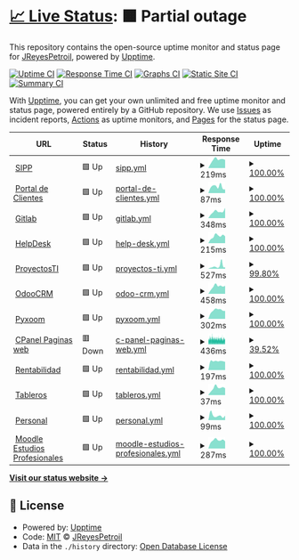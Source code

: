 # [📈 Live Status](https://JReyesPetroil.github.io/upptime): <!--live status--> **🟧 Partial outage**

This repository contains the open-source uptime monitor and status page for [JReyesPetroil](https://JReyesPetroil.github.io/upptime), powered by [Upptime](https://github.com/upptime/upptime).

[![Uptime CI](https://github.com/JReyesPetroil/upptime/workflows/Uptime%20CI/badge.svg)](https://github.com/JReyesPetroil/upptime/actions?query=workflow%3A%22Uptime+CI%22)
[![Response Time CI](https://github.com/JReyesPetroil/upptime/workflows/Response%20Time%20CI/badge.svg)](https://github.com/JReyesPetroil/upptime/actions?query=workflow%3A%22Response+Time+CI%22)
[![Graphs CI](https://github.com/JReyesPetroil/upptime/workflows/Graphs%20CI/badge.svg)](https://github.com/JReyesPetroil/upptime/actions?query=workflow%3A%22Graphs+CI%22)
[![Static Site CI](https://github.com/JReyesPetroil/upptime/workflows/Static%20Site%20CI/badge.svg)](https://github.com/JReyesPetroil/upptime/actions?query=workflow%3A%22Static+Site+CI%22)
[![Summary CI](https://github.com/JReyesPetroil/upptime/workflows/Summary%20CI/badge.svg)](https://github.com/JReyesPetroil/upptime/actions?query=workflow%3A%22Summary+CI%22)

With [Upptime](https://upptime.js.org), you can get your own unlimited and free uptime monitor and status page, powered entirely by a GitHub repository. We use [Issues](https://github.com/JReyesPetroil/upptime/issues) as incident reports, [Actions](https://github.com/JReyesPetroil/upptime/actions) as uptime monitors, and [Pages](https://JReyesPetroil.github.io/upptime) for the status page.

<!--start: status pages-->
<!-- This summary is generated by Upptime (https://github.com/upptime/upptime) -->
<!-- Do not edit this manually, your changes will be overwritten -->
<!-- prettier-ignore -->
| URL | Status | History | Response Time | Uptime |
| --- | ------ | ------- | ------------- | ------ |
| <img alt="" src="https://icons.duckduckgo.com/ip3/sipp.petroil.com.mx.ico" height="13"> [SIPP](https://sipp.petroil.com.mx/login.html) | 🟩 Up | [sipp.yml](https://github.com/JReyesPetroil/upptime/commits/HEAD/history/sipp.yml) | <details><summary><img alt="Response time graph" src="./graphs/sipp/response-time-week.png" height="20"> 219ms</summary><br><a href="https://estatus.petroil.dev/history/sipp"><img alt="Response time 221" src="https://img.shields.io/endpoint?url=https%3A%2F%2Fraw.githubusercontent.com%2FJReyesPetroil%2Fupptime%2FHEAD%2Fapi%2Fsipp%2Fresponse-time.json"></a><br><a href="https://estatus.petroil.dev/history/sipp"><img alt="24-hour response time 217" src="https://img.shields.io/endpoint?url=https%3A%2F%2Fraw.githubusercontent.com%2FJReyesPetroil%2Fupptime%2FHEAD%2Fapi%2Fsipp%2Fresponse-time-day.json"></a><br><a href="https://estatus.petroil.dev/history/sipp"><img alt="7-day response time 219" src="https://img.shields.io/endpoint?url=https%3A%2F%2Fraw.githubusercontent.com%2FJReyesPetroil%2Fupptime%2FHEAD%2Fapi%2Fsipp%2Fresponse-time-week.json"></a><br><a href="https://estatus.petroil.dev/history/sipp"><img alt="30-day response time 273" src="https://img.shields.io/endpoint?url=https%3A%2F%2Fraw.githubusercontent.com%2FJReyesPetroil%2Fupptime%2FHEAD%2Fapi%2Fsipp%2Fresponse-time-month.json"></a><br><a href="https://estatus.petroil.dev/history/sipp"><img alt="1-year response time 227" src="https://img.shields.io/endpoint?url=https%3A%2F%2Fraw.githubusercontent.com%2FJReyesPetroil%2Fupptime%2FHEAD%2Fapi%2Fsipp%2Fresponse-time-year.json"></a></details> | <details><summary><a href="https://estatus.petroil.dev/history/sipp">100.00%</a></summary><a href="https://estatus.petroil.dev/history/sipp"><img alt="All-time uptime 99.95%" src="https://img.shields.io/endpoint?url=https%3A%2F%2Fraw.githubusercontent.com%2FJReyesPetroil%2Fupptime%2FHEAD%2Fapi%2Fsipp%2Fuptime.json"></a><br><a href="https://estatus.petroil.dev/history/sipp"><img alt="24-hour uptime 100.00%" src="https://img.shields.io/endpoint?url=https%3A%2F%2Fraw.githubusercontent.com%2FJReyesPetroil%2Fupptime%2FHEAD%2Fapi%2Fsipp%2Fuptime-day.json"></a><br><a href="https://estatus.petroil.dev/history/sipp"><img alt="7-day uptime 100.00%" src="https://img.shields.io/endpoint?url=https%3A%2F%2Fraw.githubusercontent.com%2FJReyesPetroil%2Fupptime%2FHEAD%2Fapi%2Fsipp%2Fuptime-week.json"></a><br><a href="https://estatus.petroil.dev/history/sipp"><img alt="30-day uptime 100.00%" src="https://img.shields.io/endpoint?url=https%3A%2F%2Fraw.githubusercontent.com%2FJReyesPetroil%2Fupptime%2FHEAD%2Fapi%2Fsipp%2Fuptime-month.json"></a><br><a href="https://estatus.petroil.dev/history/sipp"><img alt="1-year uptime 100.00%" src="https://img.shields.io/endpoint?url=https%3A%2F%2Fraw.githubusercontent.com%2FJReyesPetroil%2Fupptime%2FHEAD%2Fapi%2Fsipp%2Fuptime-year.json"></a></details>
| <img alt="" src="https://icons.duckduckgo.com/ip3/asociados.petroil.com.mx.ico" height="13"> [Portal de Clientes](https://asociados.petroil.com.mx) | 🟩 Up | [portal-de-clientes.yml](https://github.com/JReyesPetroil/upptime/commits/HEAD/history/portal-de-clientes.yml) | <details><summary><img alt="Response time graph" src="./graphs/portal-de-clientes/response-time-week.png" height="20"> 87ms</summary><br><a href="https://estatus.petroil.dev/history/portal-de-clientes"><img alt="Response time 90" src="https://img.shields.io/endpoint?url=https%3A%2F%2Fraw.githubusercontent.com%2FJReyesPetroil%2Fupptime%2FHEAD%2Fapi%2Fportal-de-clientes%2Fresponse-time.json"></a><br><a href="https://estatus.petroil.dev/history/portal-de-clientes"><img alt="24-hour response time 51" src="https://img.shields.io/endpoint?url=https%3A%2F%2Fraw.githubusercontent.com%2FJReyesPetroil%2Fupptime%2FHEAD%2Fapi%2Fportal-de-clientes%2Fresponse-time-day.json"></a><br><a href="https://estatus.petroil.dev/history/portal-de-clientes"><img alt="7-day response time 87" src="https://img.shields.io/endpoint?url=https%3A%2F%2Fraw.githubusercontent.com%2FJReyesPetroil%2Fupptime%2FHEAD%2Fapi%2Fportal-de-clientes%2Fresponse-time-week.json"></a><br><a href="https://estatus.petroil.dev/history/portal-de-clientes"><img alt="30-day response time 89" src="https://img.shields.io/endpoint?url=https%3A%2F%2Fraw.githubusercontent.com%2FJReyesPetroil%2Fupptime%2FHEAD%2Fapi%2Fportal-de-clientes%2Fresponse-time-month.json"></a><br><a href="https://estatus.petroil.dev/history/portal-de-clientes"><img alt="1-year response time 98" src="https://img.shields.io/endpoint?url=https%3A%2F%2Fraw.githubusercontent.com%2FJReyesPetroil%2Fupptime%2FHEAD%2Fapi%2Fportal-de-clientes%2Fresponse-time-year.json"></a></details> | <details><summary><a href="https://estatus.petroil.dev/history/portal-de-clientes">100.00%</a></summary><a href="https://estatus.petroil.dev/history/portal-de-clientes"><img alt="All-time uptime 100.00%" src="https://img.shields.io/endpoint?url=https%3A%2F%2Fraw.githubusercontent.com%2FJReyesPetroil%2Fupptime%2FHEAD%2Fapi%2Fportal-de-clientes%2Fuptime.json"></a><br><a href="https://estatus.petroil.dev/history/portal-de-clientes"><img alt="24-hour uptime 100.00%" src="https://img.shields.io/endpoint?url=https%3A%2F%2Fraw.githubusercontent.com%2FJReyesPetroil%2Fupptime%2FHEAD%2Fapi%2Fportal-de-clientes%2Fuptime-day.json"></a><br><a href="https://estatus.petroil.dev/history/portal-de-clientes"><img alt="7-day uptime 100.00%" src="https://img.shields.io/endpoint?url=https%3A%2F%2Fraw.githubusercontent.com%2FJReyesPetroil%2Fupptime%2FHEAD%2Fapi%2Fportal-de-clientes%2Fuptime-week.json"></a><br><a href="https://estatus.petroil.dev/history/portal-de-clientes"><img alt="30-day uptime 100.00%" src="https://img.shields.io/endpoint?url=https%3A%2F%2Fraw.githubusercontent.com%2FJReyesPetroil%2Fupptime%2FHEAD%2Fapi%2Fportal-de-clientes%2Fuptime-month.json"></a><br><a href="https://estatus.petroil.dev/history/portal-de-clientes"><img alt="1-year uptime 100.00%" src="https://img.shields.io/endpoint?url=https%3A%2F%2Fraw.githubusercontent.com%2FJReyesPetroil%2Fupptime%2FHEAD%2Fapi%2Fportal-de-clientes%2Fuptime-year.json"></a></details>
| <img alt="" src="https://icons.duckduckgo.com/ip3/git.grupopetroil.com.mx.ico" height="13"> [Gitlab](https://git.grupopetroil.com.mx) | 🟩 Up | [gitlab.yml](https://github.com/JReyesPetroil/upptime/commits/HEAD/history/gitlab.yml) | <details><summary><img alt="Response time graph" src="./graphs/gitlab/response-time-week.png" height="20"> 348ms</summary><br><a href="https://estatus.petroil.dev/history/gitlab"><img alt="Response time 340" src="https://img.shields.io/endpoint?url=https%3A%2F%2Fraw.githubusercontent.com%2FJReyesPetroil%2Fupptime%2FHEAD%2Fapi%2Fgitlab%2Fresponse-time.json"></a><br><a href="https://estatus.petroil.dev/history/gitlab"><img alt="24-hour response time 542" src="https://img.shields.io/endpoint?url=https%3A%2F%2Fraw.githubusercontent.com%2FJReyesPetroil%2Fupptime%2FHEAD%2Fapi%2Fgitlab%2Fresponse-time-day.json"></a><br><a href="https://estatus.petroil.dev/history/gitlab"><img alt="7-day response time 348" src="https://img.shields.io/endpoint?url=https%3A%2F%2Fraw.githubusercontent.com%2FJReyesPetroil%2Fupptime%2FHEAD%2Fapi%2Fgitlab%2Fresponse-time-week.json"></a><br><a href="https://estatus.petroil.dev/history/gitlab"><img alt="30-day response time 311" src="https://img.shields.io/endpoint?url=https%3A%2F%2Fraw.githubusercontent.com%2FJReyesPetroil%2Fupptime%2FHEAD%2Fapi%2Fgitlab%2Fresponse-time-month.json"></a><br><a href="https://estatus.petroil.dev/history/gitlab"><img alt="1-year response time 351" src="https://img.shields.io/endpoint?url=https%3A%2F%2Fraw.githubusercontent.com%2FJReyesPetroil%2Fupptime%2FHEAD%2Fapi%2Fgitlab%2Fresponse-time-year.json"></a></details> | <details><summary><a href="https://estatus.petroil.dev/history/gitlab">100.00%</a></summary><a href="https://estatus.petroil.dev/history/gitlab"><img alt="All-time uptime 99.59%" src="https://img.shields.io/endpoint?url=https%3A%2F%2Fraw.githubusercontent.com%2FJReyesPetroil%2Fupptime%2FHEAD%2Fapi%2Fgitlab%2Fuptime.json"></a><br><a href="https://estatus.petroil.dev/history/gitlab"><img alt="24-hour uptime 100.00%" src="https://img.shields.io/endpoint?url=https%3A%2F%2Fraw.githubusercontent.com%2FJReyesPetroil%2Fupptime%2FHEAD%2Fapi%2Fgitlab%2Fuptime-day.json"></a><br><a href="https://estatus.petroil.dev/history/gitlab"><img alt="7-day uptime 100.00%" src="https://img.shields.io/endpoint?url=https%3A%2F%2Fraw.githubusercontent.com%2FJReyesPetroil%2Fupptime%2FHEAD%2Fapi%2Fgitlab%2Fuptime-week.json"></a><br><a href="https://estatus.petroil.dev/history/gitlab"><img alt="30-day uptime 99.83%" src="https://img.shields.io/endpoint?url=https%3A%2F%2Fraw.githubusercontent.com%2FJReyesPetroil%2Fupptime%2FHEAD%2Fapi%2Fgitlab%2Fuptime-month.json"></a><br><a href="https://estatus.petroil.dev/history/gitlab"><img alt="1-year uptime 99.80%" src="https://img.shields.io/endpoint?url=https%3A%2F%2Fraw.githubusercontent.com%2FJReyesPetroil%2Fupptime%2FHEAD%2Fapi%2Fgitlab%2Fuptime-year.json"></a></details>
| <img alt="" src="https://icons.duckduckgo.com/ip3/soporte.petroil.dev.ico" height="13"> [HelpDesk](https://soporte.petroil.dev) | 🟩 Up | [help-desk.yml](https://github.com/JReyesPetroil/upptime/commits/HEAD/history/help-desk.yml) | <details><summary><img alt="Response time graph" src="./graphs/help-desk/response-time-week.png" height="20"> 215ms</summary><br><a href="https://estatus.petroil.dev/history/help-desk"><img alt="Response time 209" src="https://img.shields.io/endpoint?url=https%3A%2F%2Fraw.githubusercontent.com%2FJReyesPetroil%2Fupptime%2FHEAD%2Fapi%2Fhelp-desk%2Fresponse-time.json"></a><br><a href="https://estatus.petroil.dev/history/help-desk"><img alt="24-hour response time 209" src="https://img.shields.io/endpoint?url=https%3A%2F%2Fraw.githubusercontent.com%2FJReyesPetroil%2Fupptime%2FHEAD%2Fapi%2Fhelp-desk%2Fresponse-time-day.json"></a><br><a href="https://estatus.petroil.dev/history/help-desk"><img alt="7-day response time 215" src="https://img.shields.io/endpoint?url=https%3A%2F%2Fraw.githubusercontent.com%2FJReyesPetroil%2Fupptime%2FHEAD%2Fapi%2Fhelp-desk%2Fresponse-time-week.json"></a><br><a href="https://estatus.petroil.dev/history/help-desk"><img alt="30-day response time 229" src="https://img.shields.io/endpoint?url=https%3A%2F%2Fraw.githubusercontent.com%2FJReyesPetroil%2Fupptime%2FHEAD%2Fapi%2Fhelp-desk%2Fresponse-time-month.json"></a><br><a href="https://estatus.petroil.dev/history/help-desk"><img alt="1-year response time 217" src="https://img.shields.io/endpoint?url=https%3A%2F%2Fraw.githubusercontent.com%2FJReyesPetroil%2Fupptime%2FHEAD%2Fapi%2Fhelp-desk%2Fresponse-time-year.json"></a></details> | <details><summary><a href="https://estatus.petroil.dev/history/help-desk">100.00%</a></summary><a href="https://estatus.petroil.dev/history/help-desk"><img alt="All-time uptime 97.32%" src="https://img.shields.io/endpoint?url=https%3A%2F%2Fraw.githubusercontent.com%2FJReyesPetroil%2Fupptime%2FHEAD%2Fapi%2Fhelp-desk%2Fuptime.json"></a><br><a href="https://estatus.petroil.dev/history/help-desk"><img alt="24-hour uptime 100.00%" src="https://img.shields.io/endpoint?url=https%3A%2F%2Fraw.githubusercontent.com%2FJReyesPetroil%2Fupptime%2FHEAD%2Fapi%2Fhelp-desk%2Fuptime-day.json"></a><br><a href="https://estatus.petroil.dev/history/help-desk"><img alt="7-day uptime 100.00%" src="https://img.shields.io/endpoint?url=https%3A%2F%2Fraw.githubusercontent.com%2FJReyesPetroil%2Fupptime%2FHEAD%2Fapi%2Fhelp-desk%2Fuptime-week.json"></a><br><a href="https://estatus.petroil.dev/history/help-desk"><img alt="30-day uptime 100.00%" src="https://img.shields.io/endpoint?url=https%3A%2F%2Fraw.githubusercontent.com%2FJReyesPetroil%2Fupptime%2FHEAD%2Fapi%2Fhelp-desk%2Fuptime-month.json"></a><br><a href="https://estatus.petroil.dev/history/help-desk"><img alt="1-year uptime 99.97%" src="https://img.shields.io/endpoint?url=https%3A%2F%2Fraw.githubusercontent.com%2FJReyesPetroil%2Fupptime%2FHEAD%2Fapi%2Fhelp-desk%2Fuptime-year.json"></a></details>
| <img alt="" src="https://icons.duckduckgo.com/ip3/proyectos.petroil.dev.ico" height="13"> [ProyectosTI](https://proyectos.petroil.dev) | 🟩 Up | [proyectos-ti.yml](https://github.com/JReyesPetroil/upptime/commits/HEAD/history/proyectos-ti.yml) | <details><summary><img alt="Response time graph" src="./graphs/proyectos-ti/response-time-week.png" height="20"> 527ms</summary><br><a href="https://estatus.petroil.dev/history/proyectos-ti"><img alt="Response time 333" src="https://img.shields.io/endpoint?url=https%3A%2F%2Fraw.githubusercontent.com%2FJReyesPetroil%2Fupptime%2FHEAD%2Fapi%2Fproyectos-ti%2Fresponse-time.json"></a><br><a href="https://estatus.petroil.dev/history/proyectos-ti"><img alt="24-hour response time 318" src="https://img.shields.io/endpoint?url=https%3A%2F%2Fraw.githubusercontent.com%2FJReyesPetroil%2Fupptime%2FHEAD%2Fapi%2Fproyectos-ti%2Fresponse-time-day.json"></a><br><a href="https://estatus.petroil.dev/history/proyectos-ti"><img alt="7-day response time 527" src="https://img.shields.io/endpoint?url=https%3A%2F%2Fraw.githubusercontent.com%2FJReyesPetroil%2Fupptime%2FHEAD%2Fapi%2Fproyectos-ti%2Fresponse-time-week.json"></a><br><a href="https://estatus.petroil.dev/history/proyectos-ti"><img alt="30-day response time 414" src="https://img.shields.io/endpoint?url=https%3A%2F%2Fraw.githubusercontent.com%2FJReyesPetroil%2Fupptime%2FHEAD%2Fapi%2Fproyectos-ti%2Fresponse-time-month.json"></a><br><a href="https://estatus.petroil.dev/history/proyectos-ti"><img alt="1-year response time 345" src="https://img.shields.io/endpoint?url=https%3A%2F%2Fraw.githubusercontent.com%2FJReyesPetroil%2Fupptime%2FHEAD%2Fapi%2Fproyectos-ti%2Fresponse-time-year.json"></a></details> | <details><summary><a href="https://estatus.petroil.dev/history/proyectos-ti">99.80%</a></summary><a href="https://estatus.petroil.dev/history/proyectos-ti"><img alt="All-time uptime 99.18%" src="https://img.shields.io/endpoint?url=https%3A%2F%2Fraw.githubusercontent.com%2FJReyesPetroil%2Fupptime%2FHEAD%2Fapi%2Fproyectos-ti%2Fuptime.json"></a><br><a href="https://estatus.petroil.dev/history/proyectos-ti"><img alt="24-hour uptime 100.00%" src="https://img.shields.io/endpoint?url=https%3A%2F%2Fraw.githubusercontent.com%2FJReyesPetroil%2Fupptime%2FHEAD%2Fapi%2Fproyectos-ti%2Fuptime-day.json"></a><br><a href="https://estatus.petroil.dev/history/proyectos-ti"><img alt="7-day uptime 99.80%" src="https://img.shields.io/endpoint?url=https%3A%2F%2Fraw.githubusercontent.com%2FJReyesPetroil%2Fupptime%2FHEAD%2Fapi%2Fproyectos-ti%2Fuptime-week.json"></a><br><a href="https://estatus.petroil.dev/history/proyectos-ti"><img alt="30-day uptime 96.64%" src="https://img.shields.io/endpoint?url=https%3A%2F%2Fraw.githubusercontent.com%2FJReyesPetroil%2Fupptime%2FHEAD%2Fapi%2Fproyectos-ti%2Fuptime-month.json"></a><br><a href="https://estatus.petroil.dev/history/proyectos-ti"><img alt="1-year uptime 98.36%" src="https://img.shields.io/endpoint?url=https%3A%2F%2Fraw.githubusercontent.com%2FJReyesPetroil%2Fupptime%2FHEAD%2Fapi%2Fproyectos-ti%2Fuptime-year.json"></a></details>
| <img alt="" src="https://icons.duckduckgo.com/ip3/crm.grupopetroil.com.mx.ico" height="13"> [OdooCRM](https://crm.grupopetroil.com.mx/web/login) | 🟩 Up | [odoo-crm.yml](https://github.com/JReyesPetroil/upptime/commits/HEAD/history/odoo-crm.yml) | <details><summary><img alt="Response time graph" src="./graphs/odoo-crm/response-time-week.png" height="20"> 458ms</summary><br><a href="https://estatus.petroil.dev/history/odoo-crm"><img alt="Response time 527" src="https://img.shields.io/endpoint?url=https%3A%2F%2Fraw.githubusercontent.com%2FJReyesPetroil%2Fupptime%2FHEAD%2Fapi%2Fodoo-crm%2Fresponse-time.json"></a><br><a href="https://estatus.petroil.dev/history/odoo-crm"><img alt="24-hour response time 495" src="https://img.shields.io/endpoint?url=https%3A%2F%2Fraw.githubusercontent.com%2FJReyesPetroil%2Fupptime%2FHEAD%2Fapi%2Fodoo-crm%2Fresponse-time-day.json"></a><br><a href="https://estatus.petroil.dev/history/odoo-crm"><img alt="7-day response time 458" src="https://img.shields.io/endpoint?url=https%3A%2F%2Fraw.githubusercontent.com%2FJReyesPetroil%2Fupptime%2FHEAD%2Fapi%2Fodoo-crm%2Fresponse-time-week.json"></a><br><a href="https://estatus.petroil.dev/history/odoo-crm"><img alt="30-day response time 489" src="https://img.shields.io/endpoint?url=https%3A%2F%2Fraw.githubusercontent.com%2FJReyesPetroil%2Fupptime%2FHEAD%2Fapi%2Fodoo-crm%2Fresponse-time-month.json"></a><br><a href="https://estatus.petroil.dev/history/odoo-crm"><img alt="1-year response time 537" src="https://img.shields.io/endpoint?url=https%3A%2F%2Fraw.githubusercontent.com%2FJReyesPetroil%2Fupptime%2FHEAD%2Fapi%2Fodoo-crm%2Fresponse-time-year.json"></a></details> | <details><summary><a href="https://estatus.petroil.dev/history/odoo-crm">100.00%</a></summary><a href="https://estatus.petroil.dev/history/odoo-crm"><img alt="All-time uptime 99.46%" src="https://img.shields.io/endpoint?url=https%3A%2F%2Fraw.githubusercontent.com%2FJReyesPetroil%2Fupptime%2FHEAD%2Fapi%2Fodoo-crm%2Fuptime.json"></a><br><a href="https://estatus.petroil.dev/history/odoo-crm"><img alt="24-hour uptime 100.00%" src="https://img.shields.io/endpoint?url=https%3A%2F%2Fraw.githubusercontent.com%2FJReyesPetroil%2Fupptime%2FHEAD%2Fapi%2Fodoo-crm%2Fuptime-day.json"></a><br><a href="https://estatus.petroil.dev/history/odoo-crm"><img alt="7-day uptime 100.00%" src="https://img.shields.io/endpoint?url=https%3A%2F%2Fraw.githubusercontent.com%2FJReyesPetroil%2Fupptime%2FHEAD%2Fapi%2Fodoo-crm%2Fuptime-week.json"></a><br><a href="https://estatus.petroil.dev/history/odoo-crm"><img alt="30-day uptime 99.94%" src="https://img.shields.io/endpoint?url=https%3A%2F%2Fraw.githubusercontent.com%2FJReyesPetroil%2Fupptime%2FHEAD%2Fapi%2Fodoo-crm%2Fuptime-month.json"></a><br><a href="https://estatus.petroil.dev/history/odoo-crm"><img alt="1-year uptime 99.99%" src="https://img.shields.io/endpoint?url=https%3A%2F%2Fraw.githubusercontent.com%2FJReyesPetroil%2Fupptime%2FHEAD%2Fapi%2Fodoo-crm%2Fuptime-year.json"></a></details>
| <img alt="" src="https://icons.duckduckgo.com/ip3/pyxoom.grupopetroil.com.mx.ico" height="13"> [Pyxoom](https://pyxoom.grupopetroil.com.mx/Helper/Home/Login) | 🟩 Up | [pyxoom.yml](https://github.com/JReyesPetroil/upptime/commits/HEAD/history/pyxoom.yml) | <details><summary><img alt="Response time graph" src="./graphs/pyxoom/response-time-week.png" height="20"> 302ms</summary><br><a href="https://estatus.petroil.dev/history/pyxoom"><img alt="Response time 329" src="https://img.shields.io/endpoint?url=https%3A%2F%2Fraw.githubusercontent.com%2FJReyesPetroil%2Fupptime%2FHEAD%2Fapi%2Fpyxoom%2Fresponse-time.json"></a><br><a href="https://estatus.petroil.dev/history/pyxoom"><img alt="24-hour response time 281" src="https://img.shields.io/endpoint?url=https%3A%2F%2Fraw.githubusercontent.com%2FJReyesPetroil%2Fupptime%2FHEAD%2Fapi%2Fpyxoom%2Fresponse-time-day.json"></a><br><a href="https://estatus.petroil.dev/history/pyxoom"><img alt="7-day response time 302" src="https://img.shields.io/endpoint?url=https%3A%2F%2Fraw.githubusercontent.com%2FJReyesPetroil%2Fupptime%2FHEAD%2Fapi%2Fpyxoom%2Fresponse-time-week.json"></a><br><a href="https://estatus.petroil.dev/history/pyxoom"><img alt="30-day response time 316" src="https://img.shields.io/endpoint?url=https%3A%2F%2Fraw.githubusercontent.com%2FJReyesPetroil%2Fupptime%2FHEAD%2Fapi%2Fpyxoom%2Fresponse-time-month.json"></a><br><a href="https://estatus.petroil.dev/history/pyxoom"><img alt="1-year response time 325" src="https://img.shields.io/endpoint?url=https%3A%2F%2Fraw.githubusercontent.com%2FJReyesPetroil%2Fupptime%2FHEAD%2Fapi%2Fpyxoom%2Fresponse-time-year.json"></a></details> | <details><summary><a href="https://estatus.petroil.dev/history/pyxoom">100.00%</a></summary><a href="https://estatus.petroil.dev/history/pyxoom"><img alt="All-time uptime 99.67%" src="https://img.shields.io/endpoint?url=https%3A%2F%2Fraw.githubusercontent.com%2FJReyesPetroil%2Fupptime%2FHEAD%2Fapi%2Fpyxoom%2Fuptime.json"></a><br><a href="https://estatus.petroil.dev/history/pyxoom"><img alt="24-hour uptime 100.00%" src="https://img.shields.io/endpoint?url=https%3A%2F%2Fraw.githubusercontent.com%2FJReyesPetroil%2Fupptime%2FHEAD%2Fapi%2Fpyxoom%2Fuptime-day.json"></a><br><a href="https://estatus.petroil.dev/history/pyxoom"><img alt="7-day uptime 100.00%" src="https://img.shields.io/endpoint?url=https%3A%2F%2Fraw.githubusercontent.com%2FJReyesPetroil%2Fupptime%2FHEAD%2Fapi%2Fpyxoom%2Fuptime-week.json"></a><br><a href="https://estatus.petroil.dev/history/pyxoom"><img alt="30-day uptime 100.00%" src="https://img.shields.io/endpoint?url=https%3A%2F%2Fraw.githubusercontent.com%2FJReyesPetroil%2Fupptime%2FHEAD%2Fapi%2Fpyxoom%2Fuptime-month.json"></a><br><a href="https://estatus.petroil.dev/history/pyxoom"><img alt="1-year uptime 99.69%" src="https://img.shields.io/endpoint?url=https%3A%2F%2Fraw.githubusercontent.com%2FJReyesPetroil%2Fupptime%2FHEAD%2Fapi%2Fpyxoom%2Fuptime-year.json"></a></details>
| <img alt="" src="https://icons.duckduckgo.com/ip3/petroil.com.mx.ico" height="13"> [CPanel Paginas web](https://petroil.com.mx) | 🟥 Down | [c-panel-paginas-web.yml](https://github.com/JReyesPetroil/upptime/commits/HEAD/history/c-panel-paginas-web.yml) | <details><summary><img alt="Response time graph" src="./graphs/c-panel-paginas-web/response-time-week.png" height="20"> 436ms</summary><br><a href="https://estatus.petroil.dev/history/c-panel-paginas-web"><img alt="Response time 327" src="https://img.shields.io/endpoint?url=https%3A%2F%2Fraw.githubusercontent.com%2FJReyesPetroil%2Fupptime%2FHEAD%2Fapi%2Fc-panel-paginas-web%2Fresponse-time.json"></a><br><a href="https://estatus.petroil.dev/history/c-panel-paginas-web"><img alt="24-hour response time 455" src="https://img.shields.io/endpoint?url=https%3A%2F%2Fraw.githubusercontent.com%2FJReyesPetroil%2Fupptime%2FHEAD%2Fapi%2Fc-panel-paginas-web%2Fresponse-time-day.json"></a><br><a href="https://estatus.petroil.dev/history/c-panel-paginas-web"><img alt="7-day response time 436" src="https://img.shields.io/endpoint?url=https%3A%2F%2Fraw.githubusercontent.com%2FJReyesPetroil%2Fupptime%2FHEAD%2Fapi%2Fc-panel-paginas-web%2Fresponse-time-week.json"></a><br><a href="https://estatus.petroil.dev/history/c-panel-paginas-web"><img alt="30-day response time 431" src="https://img.shields.io/endpoint?url=https%3A%2F%2Fraw.githubusercontent.com%2FJReyesPetroil%2Fupptime%2FHEAD%2Fapi%2Fc-panel-paginas-web%2Fresponse-time-month.json"></a><br><a href="https://estatus.petroil.dev/history/c-panel-paginas-web"><img alt="1-year response time 335" src="https://img.shields.io/endpoint?url=https%3A%2F%2Fraw.githubusercontent.com%2FJReyesPetroil%2Fupptime%2FHEAD%2Fapi%2Fc-panel-paginas-web%2Fresponse-time-year.json"></a></details> | <details><summary><a href="https://estatus.petroil.dev/history/c-panel-paginas-web">39.52%</a></summary><a href="https://estatus.petroil.dev/history/c-panel-paginas-web"><img alt="All-time uptime 98.32%" src="https://img.shields.io/endpoint?url=https%3A%2F%2Fraw.githubusercontent.com%2FJReyesPetroil%2Fupptime%2FHEAD%2Fapi%2Fc-panel-paginas-web%2Fuptime.json"></a><br><a href="https://estatus.petroil.dev/history/c-panel-paginas-web"><img alt="24-hour uptime 58.48%" src="https://img.shields.io/endpoint?url=https%3A%2F%2Fraw.githubusercontent.com%2FJReyesPetroil%2Fupptime%2FHEAD%2Fapi%2Fc-panel-paginas-web%2Fuptime-day.json"></a><br><a href="https://estatus.petroil.dev/history/c-panel-paginas-web"><img alt="7-day uptime 39.52%" src="https://img.shields.io/endpoint?url=https%3A%2F%2Fraw.githubusercontent.com%2FJReyesPetroil%2Fupptime%2FHEAD%2Fapi%2Fc-panel-paginas-web%2Fuptime-week.json"></a><br><a href="https://estatus.petroil.dev/history/c-panel-paginas-web"><img alt="30-day uptime 77.84%" src="https://img.shields.io/endpoint?url=https%3A%2F%2Fraw.githubusercontent.com%2FJReyesPetroil%2Fupptime%2FHEAD%2Fapi%2Fc-panel-paginas-web%2Fuptime-month.json"></a><br><a href="https://estatus.petroil.dev/history/c-panel-paginas-web"><img alt="1-year uptime 98.15%" src="https://img.shields.io/endpoint?url=https%3A%2F%2Fraw.githubusercontent.com%2FJReyesPetroil%2Fupptime%2FHEAD%2Fapi%2Fc-panel-paginas-web%2Fuptime-year.json"></a></details>
| <img alt="" src="https://icons.duckduckgo.com/ip3/api.grupopetroil.com.mx.ico" height="13"> [Rentabilidad](https://api.grupopetroil.com.mx/v1/rentabilidad) | 🟩 Up | [rentabilidad.yml](https://github.com/JReyesPetroil/upptime/commits/HEAD/history/rentabilidad.yml) | <details><summary><img alt="Response time graph" src="./graphs/rentabilidad/response-time-week.png" height="20"> 197ms</summary><br><a href="https://estatus.petroil.dev/history/rentabilidad"><img alt="Response time 234" src="https://img.shields.io/endpoint?url=https%3A%2F%2Fraw.githubusercontent.com%2FJReyesPetroil%2Fupptime%2FHEAD%2Fapi%2Frentabilidad%2Fresponse-time.json"></a><br><a href="https://estatus.petroil.dev/history/rentabilidad"><img alt="24-hour response time 183" src="https://img.shields.io/endpoint?url=https%3A%2F%2Fraw.githubusercontent.com%2FJReyesPetroil%2Fupptime%2FHEAD%2Fapi%2Frentabilidad%2Fresponse-time-day.json"></a><br><a href="https://estatus.petroil.dev/history/rentabilidad"><img alt="7-day response time 197" src="https://img.shields.io/endpoint?url=https%3A%2F%2Fraw.githubusercontent.com%2FJReyesPetroil%2Fupptime%2FHEAD%2Fapi%2Frentabilidad%2Fresponse-time-week.json"></a><br><a href="https://estatus.petroil.dev/history/rentabilidad"><img alt="30-day response time 199" src="https://img.shields.io/endpoint?url=https%3A%2F%2Fraw.githubusercontent.com%2FJReyesPetroil%2Fupptime%2FHEAD%2Fapi%2Frentabilidad%2Fresponse-time-month.json"></a><br><a href="https://estatus.petroil.dev/history/rentabilidad"><img alt="1-year response time 243" src="https://img.shields.io/endpoint?url=https%3A%2F%2Fraw.githubusercontent.com%2FJReyesPetroil%2Fupptime%2FHEAD%2Fapi%2Frentabilidad%2Fresponse-time-year.json"></a></details> | <details><summary><a href="https://estatus.petroil.dev/history/rentabilidad">100.00%</a></summary><a href="https://estatus.petroil.dev/history/rentabilidad"><img alt="All-time uptime 99.17%" src="https://img.shields.io/endpoint?url=https%3A%2F%2Fraw.githubusercontent.com%2FJReyesPetroil%2Fupptime%2FHEAD%2Fapi%2Frentabilidad%2Fuptime.json"></a><br><a href="https://estatus.petroil.dev/history/rentabilidad"><img alt="24-hour uptime 100.00%" src="https://img.shields.io/endpoint?url=https%3A%2F%2Fraw.githubusercontent.com%2FJReyesPetroil%2Fupptime%2FHEAD%2Fapi%2Frentabilidad%2Fuptime-day.json"></a><br><a href="https://estatus.petroil.dev/history/rentabilidad"><img alt="7-day uptime 100.00%" src="https://img.shields.io/endpoint?url=https%3A%2F%2Fraw.githubusercontent.com%2FJReyesPetroil%2Fupptime%2FHEAD%2Fapi%2Frentabilidad%2Fuptime-week.json"></a><br><a href="https://estatus.petroil.dev/history/rentabilidad"><img alt="30-day uptime 100.00%" src="https://img.shields.io/endpoint?url=https%3A%2F%2Fraw.githubusercontent.com%2FJReyesPetroil%2Fupptime%2FHEAD%2Fapi%2Frentabilidad%2Fuptime-month.json"></a><br><a href="https://estatus.petroil.dev/history/rentabilidad"><img alt="1-year uptime 99.97%" src="https://img.shields.io/endpoint?url=https%3A%2F%2Fraw.githubusercontent.com%2FJReyesPetroil%2Fupptime%2FHEAD%2Fapi%2Frentabilidad%2Fuptime-year.json"></a></details>
| <img alt="" src="https://icons.duckduckgo.com/ip3/api.grupopetroil.com.mx.ico" height="13"> [Tableros](https://api.grupopetroil.com.mx/v1/dashboards) | 🟩 Up | [tableros.yml](https://github.com/JReyesPetroil/upptime/commits/HEAD/history/tableros.yml) | <details><summary><img alt="Response time graph" src="./graphs/tableros/response-time-week.png" height="20"> 37ms</summary><br><a href="https://estatus.petroil.dev/history/tableros"><img alt="Response time 44" src="https://img.shields.io/endpoint?url=https%3A%2F%2Fraw.githubusercontent.com%2FJReyesPetroil%2Fupptime%2FHEAD%2Fapi%2Ftableros%2Fresponse-time.json"></a><br><a href="https://estatus.petroil.dev/history/tableros"><img alt="24-hour response time 36" src="https://img.shields.io/endpoint?url=https%3A%2F%2Fraw.githubusercontent.com%2FJReyesPetroil%2Fupptime%2FHEAD%2Fapi%2Ftableros%2Fresponse-time-day.json"></a><br><a href="https://estatus.petroil.dev/history/tableros"><img alt="7-day response time 37" src="https://img.shields.io/endpoint?url=https%3A%2F%2Fraw.githubusercontent.com%2FJReyesPetroil%2Fupptime%2FHEAD%2Fapi%2Ftableros%2Fresponse-time-week.json"></a><br><a href="https://estatus.petroil.dev/history/tableros"><img alt="30-day response time 41" src="https://img.shields.io/endpoint?url=https%3A%2F%2Fraw.githubusercontent.com%2FJReyesPetroil%2Fupptime%2FHEAD%2Fapi%2Ftableros%2Fresponse-time-month.json"></a><br><a href="https://estatus.petroil.dev/history/tableros"><img alt="1-year response time 43" src="https://img.shields.io/endpoint?url=https%3A%2F%2Fraw.githubusercontent.com%2FJReyesPetroil%2Fupptime%2FHEAD%2Fapi%2Ftableros%2Fresponse-time-year.json"></a></details> | <details><summary><a href="https://estatus.petroil.dev/history/tableros">100.00%</a></summary><a href="https://estatus.petroil.dev/history/tableros"><img alt="All-time uptime 99.88%" src="https://img.shields.io/endpoint?url=https%3A%2F%2Fraw.githubusercontent.com%2FJReyesPetroil%2Fupptime%2FHEAD%2Fapi%2Ftableros%2Fuptime.json"></a><br><a href="https://estatus.petroil.dev/history/tableros"><img alt="24-hour uptime 100.00%" src="https://img.shields.io/endpoint?url=https%3A%2F%2Fraw.githubusercontent.com%2FJReyesPetroil%2Fupptime%2FHEAD%2Fapi%2Ftableros%2Fuptime-day.json"></a><br><a href="https://estatus.petroil.dev/history/tableros"><img alt="7-day uptime 100.00%" src="https://img.shields.io/endpoint?url=https%3A%2F%2Fraw.githubusercontent.com%2FJReyesPetroil%2Fupptime%2FHEAD%2Fapi%2Ftableros%2Fuptime-week.json"></a><br><a href="https://estatus.petroil.dev/history/tableros"><img alt="30-day uptime 100.00%" src="https://img.shields.io/endpoint?url=https%3A%2F%2Fraw.githubusercontent.com%2FJReyesPetroil%2Fupptime%2FHEAD%2Fapi%2Ftableros%2Fuptime-month.json"></a><br><a href="https://estatus.petroil.dev/history/tableros"><img alt="1-year uptime 99.95%" src="https://img.shields.io/endpoint?url=https%3A%2F%2Fraw.githubusercontent.com%2FJReyesPetroil%2Fupptime%2FHEAD%2Fapi%2Ftableros%2Fuptime-year.json"></a></details>
| <img alt="" src="https://icons.duckduckgo.com/ip3/api.grupopetroil.com.mx.ico" height="13"> [Personal](https://api.grupopetroil.com.mx/v1/personal/health) | 🟩 Up | [personal.yml](https://github.com/JReyesPetroil/upptime/commits/HEAD/history/personal.yml) | <details><summary><img alt="Response time graph" src="./graphs/personal/response-time-week.png" height="20"> 99ms</summary><br><a href="https://estatus.petroil.dev/history/personal"><img alt="Response time 301" src="https://img.shields.io/endpoint?url=https%3A%2F%2Fraw.githubusercontent.com%2FJReyesPetroil%2Fupptime%2FHEAD%2Fapi%2Fpersonal%2Fresponse-time.json"></a><br><a href="https://estatus.petroil.dev/history/personal"><img alt="24-hour response time 97" src="https://img.shields.io/endpoint?url=https%3A%2F%2Fraw.githubusercontent.com%2FJReyesPetroil%2Fupptime%2FHEAD%2Fapi%2Fpersonal%2Fresponse-time-day.json"></a><br><a href="https://estatus.petroil.dev/history/personal"><img alt="7-day response time 99" src="https://img.shields.io/endpoint?url=https%3A%2F%2Fraw.githubusercontent.com%2FJReyesPetroil%2Fupptime%2FHEAD%2Fapi%2Fpersonal%2Fresponse-time-week.json"></a><br><a href="https://estatus.petroil.dev/history/personal"><img alt="30-day response time 695" src="https://img.shields.io/endpoint?url=https%3A%2F%2Fraw.githubusercontent.com%2FJReyesPetroil%2Fupptime%2FHEAD%2Fapi%2Fpersonal%2Fresponse-time-month.json"></a><br><a href="https://estatus.petroil.dev/history/personal"><img alt="1-year response time 405" src="https://img.shields.io/endpoint?url=https%3A%2F%2Fraw.githubusercontent.com%2FJReyesPetroil%2Fupptime%2FHEAD%2Fapi%2Fpersonal%2Fresponse-time-year.json"></a></details> | <details><summary><a href="https://estatus.petroil.dev/history/personal">100.00%</a></summary><a href="https://estatus.petroil.dev/history/personal"><img alt="All-time uptime 95.66%" src="https://img.shields.io/endpoint?url=https%3A%2F%2Fraw.githubusercontent.com%2FJReyesPetroil%2Fupptime%2FHEAD%2Fapi%2Fpersonal%2Fuptime.json"></a><br><a href="https://estatus.petroil.dev/history/personal"><img alt="24-hour uptime 100.00%" src="https://img.shields.io/endpoint?url=https%3A%2F%2Fraw.githubusercontent.com%2FJReyesPetroil%2Fupptime%2FHEAD%2Fapi%2Fpersonal%2Fuptime-day.json"></a><br><a href="https://estatus.petroil.dev/history/personal"><img alt="7-day uptime 100.00%" src="https://img.shields.io/endpoint?url=https%3A%2F%2Fraw.githubusercontent.com%2FJReyesPetroil%2Fupptime%2FHEAD%2Fapi%2Fpersonal%2Fuptime-week.json"></a><br><a href="https://estatus.petroil.dev/history/personal"><img alt="30-day uptime 63.54%" src="https://img.shields.io/endpoint?url=https%3A%2F%2Fraw.githubusercontent.com%2FJReyesPetroil%2Fupptime%2FHEAD%2Fapi%2Fpersonal%2Fuptime-month.json"></a><br><a href="https://estatus.petroil.dev/history/personal"><img alt="1-year uptime 94.25%" src="https://img.shields.io/endpoint?url=https%3A%2F%2Fraw.githubusercontent.com%2FJReyesPetroil%2Fupptime%2FHEAD%2Fapi%2Fpersonal%2Fuptime-year.json"></a></details>
| <img alt="" src="https://icons.duckduckgo.com/ip3/elearning.imexaa.mx.ico" height="13"> [Moodle Estudios Profesionales](https://elearning.imexaa.mx/) | 🟩 Up | [moodle-estudios-profesionales.yml](https://github.com/JReyesPetroil/upptime/commits/HEAD/history/moodle-estudios-profesionales.yml) | <details><summary><img alt="Response time graph" src="./graphs/moodle-estudios-profesionales/response-time-week.png" height="20"> 287ms</summary><br><a href="https://estatus.petroil.dev/history/moodle-estudios-profesionales"><img alt="Response time 303" src="https://img.shields.io/endpoint?url=https%3A%2F%2Fraw.githubusercontent.com%2FJReyesPetroil%2Fupptime%2FHEAD%2Fapi%2Fmoodle-estudios-profesionales%2Fresponse-time.json"></a><br><a href="https://estatus.petroil.dev/history/moodle-estudios-profesionales"><img alt="24-hour response time 253" src="https://img.shields.io/endpoint?url=https%3A%2F%2Fraw.githubusercontent.com%2FJReyesPetroil%2Fupptime%2FHEAD%2Fapi%2Fmoodle-estudios-profesionales%2Fresponse-time-day.json"></a><br><a href="https://estatus.petroil.dev/history/moodle-estudios-profesionales"><img alt="7-day response time 287" src="https://img.shields.io/endpoint?url=https%3A%2F%2Fraw.githubusercontent.com%2FJReyesPetroil%2Fupptime%2FHEAD%2Fapi%2Fmoodle-estudios-profesionales%2Fresponse-time-week.json"></a><br><a href="https://estatus.petroil.dev/history/moodle-estudios-profesionales"><img alt="30-day response time 293" src="https://img.shields.io/endpoint?url=https%3A%2F%2Fraw.githubusercontent.com%2FJReyesPetroil%2Fupptime%2FHEAD%2Fapi%2Fmoodle-estudios-profesionales%2Fresponse-time-month.json"></a><br><a href="https://estatus.petroil.dev/history/moodle-estudios-profesionales"><img alt="1-year response time 310" src="https://img.shields.io/endpoint?url=https%3A%2F%2Fraw.githubusercontent.com%2FJReyesPetroil%2Fupptime%2FHEAD%2Fapi%2Fmoodle-estudios-profesionales%2Fresponse-time-year.json"></a></details> | <details><summary><a href="https://estatus.petroil.dev/history/moodle-estudios-profesionales">100.00%</a></summary><a href="https://estatus.petroil.dev/history/moodle-estudios-profesionales"><img alt="All-time uptime 100.00%" src="https://img.shields.io/endpoint?url=https%3A%2F%2Fraw.githubusercontent.com%2FJReyesPetroil%2Fupptime%2FHEAD%2Fapi%2Fmoodle-estudios-profesionales%2Fuptime.json"></a><br><a href="https://estatus.petroil.dev/history/moodle-estudios-profesionales"><img alt="24-hour uptime 100.00%" src="https://img.shields.io/endpoint?url=https%3A%2F%2Fraw.githubusercontent.com%2FJReyesPetroil%2Fupptime%2FHEAD%2Fapi%2Fmoodle-estudios-profesionales%2Fuptime-day.json"></a><br><a href="https://estatus.petroil.dev/history/moodle-estudios-profesionales"><img alt="7-day uptime 100.00%" src="https://img.shields.io/endpoint?url=https%3A%2F%2Fraw.githubusercontent.com%2FJReyesPetroil%2Fupptime%2FHEAD%2Fapi%2Fmoodle-estudios-profesionales%2Fuptime-week.json"></a><br><a href="https://estatus.petroil.dev/history/moodle-estudios-profesionales"><img alt="30-day uptime 100.00%" src="https://img.shields.io/endpoint?url=https%3A%2F%2Fraw.githubusercontent.com%2FJReyesPetroil%2Fupptime%2FHEAD%2Fapi%2Fmoodle-estudios-profesionales%2Fuptime-month.json"></a><br><a href="https://estatus.petroil.dev/history/moodle-estudios-profesionales"><img alt="1-year uptime 99.99%" src="https://img.shields.io/endpoint?url=https%3A%2F%2Fraw.githubusercontent.com%2FJReyesPetroil%2Fupptime%2FHEAD%2Fapi%2Fmoodle-estudios-profesionales%2Fuptime-year.json"></a></details>

<!--end: status pages-->

[**Visit our status website →**](https://JReyesPetroil.github.io/upptime)

## 📄 License

- Powered by: [Upptime](https://github.com/upptime/upptime)
- Code: [MIT](./LICENSE) © [JReyesPetroil](https://JReyesPetroil.github.io/upptime)
- Data in the `./history` directory: [Open Database License](https://opendatacommons.org/licenses/odbl/1-0/)
